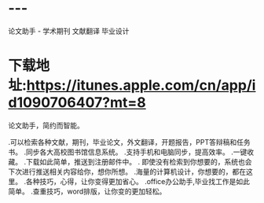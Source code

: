 # ---
论文助手 - 学术期刊 文献翻译 毕业设计
# 下载地址:https://itunes.apple.com/cn/app/id1090706407?mt=8


论文助手，简约而智能。

.可以检索各种文献，期刊，毕业论文，外文翻译，开题报告，PPT答辩稿和任务书。
.同步各大高校图书馆信息系统。
.支持手机和电脑同步，提高效率。
.一键收藏。
.下载如此简单，推送到注册邮件中。
. 即使没有检索到你想要的，系统也会下次进行推送相关内容给你，想你所想。
.海量的计算机设计，你想要的，都在这里。
.各种技巧，心得，让你变得更加省心。
.office办公助手,毕业找工作是如此简单。
.查重技巧，word排版，让你变的更加轻松。

